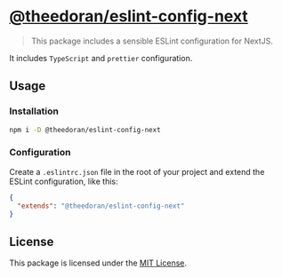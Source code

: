 # [@theedoran/eslint-config-next](https://github.com/theedoran/eslint-config-next)

> This package includes a sensible ESLint configuration for NextJS.

It includes `TypeScript` and `prettier` configuration.

## Usage

### Installation

```bash
npm i -D @theedoran/eslint-config-next
```

### Configuration

Create a `.eslintrc.json` file in the root of your project and extend the ESLint configuration, like this:

```json
{
  "extends": "@theedoran/eslint-config-next"
}
```

## License

This package is licensed under the [MIT License](https://opensource.org/licenses/MIT).
